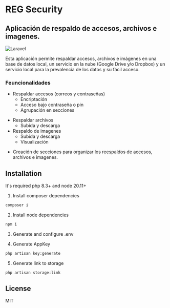 # REG Security
## Aplicación de respaldo de accesos, archivos e imagenes.

![Laravel](https://img.shields.io/badge/laravel-%23E34F26.svg?style=for-the-badge&logo=laravel&logoColor=white)

Esta aplicación permite respaldar accesos, archivos e imágenes en una base de datos local, un servicio en la nube (Google Drive y/o Dropbox) y un servicio local para la prevalencia de los datos y su fácil acceso.

### Feuncionalidades

- Respaldar accesos (correos y contraseñas)
    * Encriptación
    * Acceso bajo contraseña o pin
    * Agrupación en secciones
* Respaldar archivos
    * Subida y descarga
* Respaldo de imagenes
    * Subida y descarga
    * Visualización
- Creación de secciones para organizar los reespaldos de accesos, archivos e imagenes.

## Installation

It's required php 8.3+ and node 20.11+

1. Install composer dependencies
```sh
composer i
```

2. Install node dependencies
```sh
npm i
```

3. Generate and configure .env

4. Generate AppKey
```sh
php artisan key:generate
```

5. Generate link to storage
```sh
php artisan storage:link
```

## License

MIT